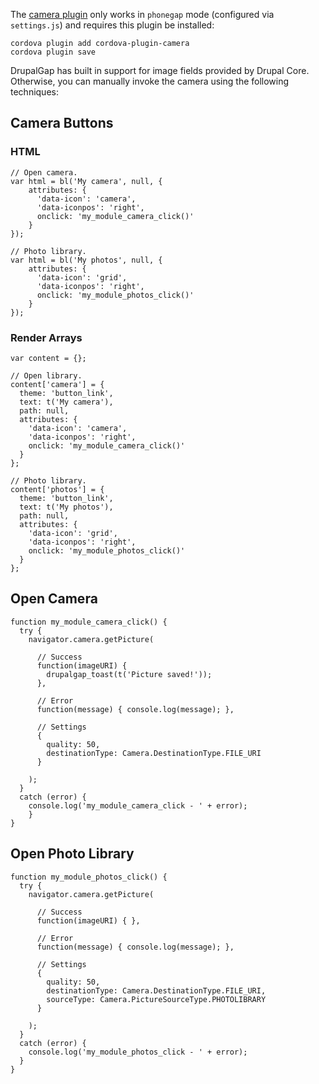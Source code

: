 The [camera plugin](https://github.com/apache/cordova-plugin-camera) only works in `phonegap` mode (configured via `settings.js`) and requires this plugin be installed:

```
cordova plugin add cordova-plugin-camera
cordova plugin save
```

DrupalGap has built in support for image fields provided by Drupal Core. Otherwise, you can manually invoke the camera using the following techniques:

## Camera Buttons

### HTML

```
// Open camera.
var html = bl('My camera', null, {
    attributes: {
      'data-icon': 'camera',
      'data-iconpos': 'right',
      onclick: 'my_module_camera_click()'
    }
});

// Photo library.
var html = bl('My photos', null, {
    attributes: {
      'data-icon': 'grid',
      'data-iconpos': 'right',
      onclick: 'my_module_photos_click()'
    }
});
```

### Render Arrays

```
var content = {};

// Open library.
content['camera'] = {
  theme: 'button_link',
  text: t('My camera'),
  path: null,
  attributes: {
    'data-icon': 'camera',
    'data-iconpos': 'right',
    onclick: 'my_module_camera_click()'
  }
};

// Photo library.
content['photos'] = {
  theme: 'button_link',
  text: t('My photos'),
  path: null,
  attributes: {
    'data-icon': 'grid',
    'data-iconpos': 'right',
    onclick: 'my_module_photos_click()'
  }
};
```

## Open Camera

```
function my_module_camera_click() {
  try {
    navigator.camera.getPicture(

      // Success
      function(imageURI) {
        drupalgap_toast(t('Picture saved!'));
      },

      // Error
      function(message) { console.log(message); },

      // Settings
      {
        quality: 50,
        destinationType: Camera.DestinationType.FILE_URI
      }

    );
  }
  catch (error) {
    console.log('my_module_camera_click - ' + error);
    }
}
```

## Open Photo Library

```
function my_module_photos_click() {
  try {
    navigator.camera.getPicture(

      // Success
      function(imageURI) { },

      // Error
      function(message) { console.log(message); },

      // Settings
      {
        quality: 50,
        destinationType: Camera.DestinationType.FILE_URI,
        sourceType: Camera.PictureSourceType.PHOTOLIBRARY
      }

    );
  }
  catch (error) {
    console.log('my_module_photos_click - ' + error);
  }
}
```